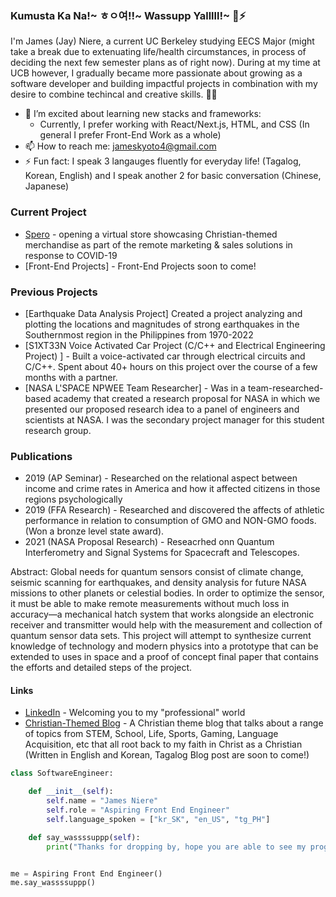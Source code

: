 ### Kumusta Ka Na!~ ㅎㅇ여!!~ Wassupp Yalllll!~ 👋:zap:
I'm James (Jay) Niere, a current UC Berkeley studying EECS Major (might take a break due to extenuating life/health circumstances, in process of deciding the next few semester plans as of right now). During at my time at UCB however, I gradually became more passionate about growing as a software developer and building impactful projects in combination with my desire to combine techincal and creative skills. :technologist:

- 🌱 I’m excited about learning new stacks and frameworks:
  - Currently, I prefer working with React/Next.js, HTML, and CSS (In general I prefer Front-End Work as a whole)
- 📫 How to reach me: jameskyoto4@gmail.com
- ⚡ Fun fact: I speak 3 langauges fluently for everyday life! (Tagalog, Korean, English) and I speak another 2 for basic conversation (Chinese, Japanese)

### Current Project
- [Spero](https://shopspero.org) - opening a virtual store showcasing Christian-themed merchandise as part of the remote marketing & sales solutions in response to COVID-19
-  [Front-End Projects] - Front-End Projects soon to come!

### Previous Projects
- [Earthquake Data Analysis Project] Created a project analyzing and plotting the locations and magnitudes of strong earthquakes in the Southernmost region in the Philippines from 1970-2022
- [S1XT33N Voice Activated Car Project (C/C++ and Electrical Engineering Project)	] - Built a voice-activated car through electrical circuits and C/C++. Spent about 40+ hours on this project over the course of a few months with a partner.
- [NASA L'SPACE NPWEE Team Researcher] - Was in a team-researched-based academy that created a research proposal for NASA in which we presented our proposed research idea to a panel of engineers and scientists at NASA. I was the secondary project manager for this student research group.

### Publications

- 2019 (AP Seminar) - Researched on the relational aspect between income and crime rates in America and how it affected citizens in those regions psychologically
- 2019 (FFA Research) - Researched and discovered the affects of athletic performance in relation to consumption of GMO and NON-GMO foods. (Won a bronze level state award).
- 2021 (NASA Proposal Research) - Reseacrhed onn Quantum Interferometry and Signal Systems for Spacecraft and Telescopes. 

Abstract: Global needs for quantum sensors consist of climate change, seismic scanning for earthquakes, and density analysis for future NASA missions to other planets or celestial bodies. In order to optimize the sensor, it must be able to make remote measurements without much loss in accuracy—a mechanical hatch system that works alongside an electronic receiver and transmitter would help with the measurement and collection of quantum sensor data sets. This project will attempt to synthesize current knowledge of technology and modern physics into a prototype that can be extended to uses in space and a proof of concept final paper that contains the efforts and detailed steps of the project. 

#### Links 
- [LinkedIn](https://www.linkedin.com/in/james-ruel-niere-7a6961216/) - Welcoming you to my "professional" world
- [Christian-Themed Blog](https://jayrcn.substack.com/?utm_source=substack&utm_medium=web&utm_campaign=substack_profile) - A Christian theme blog that talks about a range of topics from STEM, School, Life, Sports, Gaming, Language Acquisition, etc that all root back to my faith in Christ as a Christian (Written in English and Korean, Tagalog Blog post are soon to come!)

```python
class SoftwareEngineer:

    def __init__(self):
        self.name = "James Niere"
        self.role = "Aspiring Front End Engineer"
        self.language_spoken = ["kr_SK", "en_US", "tg_PH"]

    def say_wassssuppp(self):
        print("Thanks for dropping by, hope you are able to see my progress as a SWE.")


me = Aspiring Front End Engineer()
me.say_wassssuppp()

